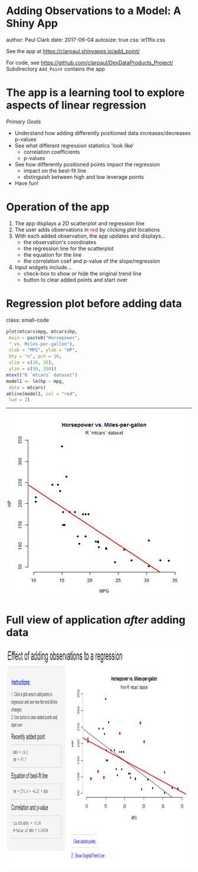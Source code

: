 <style>
.small-code pre code {
  font-size: 1em;
}
</style>

Adding Observations to a Model: A Shiny App
========================================================
author: Paul Clark
date: 2017-06-04
autosize: true
css: ie11fix.css
  
See the app at <https://clarpaul.shinyapps.io/add_point/>  

For code, see <https://github.com/clarpaul/DevDataProducts_Project/>  
Subdirectory `Add_Point` contains the app

The app is a learning tool to explore aspects of linear regression
========================================================
*Primary Goals*
- Understand how adding differently positioned data increases/decreases p-values
- See what different regression statistics 'look like'
  * correlation coefficients
  * p-values
- See how differently positioned points impact the regression
  * impact on the best-fit line
  * distinguish between high and low leverage points
- Have fun!


Operation of the app
========================================================
  
1. The app displays a 2D scatterplot and regression line
2. The user adds observations in <span style='color:red;'>red </span> by clicking plot locations
3. With each added observation, the app updates and displays...
   * the observation's coordinates
   * the regression line for the scatterplot
   * the equation for the line
   * the correlation coef and p-value of the slope/regression
4. Input widgets include...
   * check-box to show or hide the original trend line
   * button to clear added points and start over


Regression plot before adding data
========================================================
class: small-code
  

```r
plot(mtcars$mpg, mtcars$hp, 
 main = paste0("Horsepower",
 " vs. Miles-per-gallon"), 
 xlab = "MPG", ylab = "HP", 
 bty = "n", pch = 16,
 xlim = c(10, 35), 
 ylim = c(50, 350))
mtext("R `mtcars` dataset")
model1 <- lm(hp ~ mpg,
 data = mtcars)
abline(model1, col = "red",
 lwd = 2)
```
***
<img src="ShinyProject-figure/initialplot_revealed-1.png" title="plot of chunk initialplot_revealed" alt="plot of chunk initialplot_revealed" style="display: block; margin: auto;" />



Full view of application *after* adding data
========================================================

<div align="center">
<img src="ShinyProject-figure/Screenshot_of_Shiny_App.png" width=1200 height=600>
</div>

